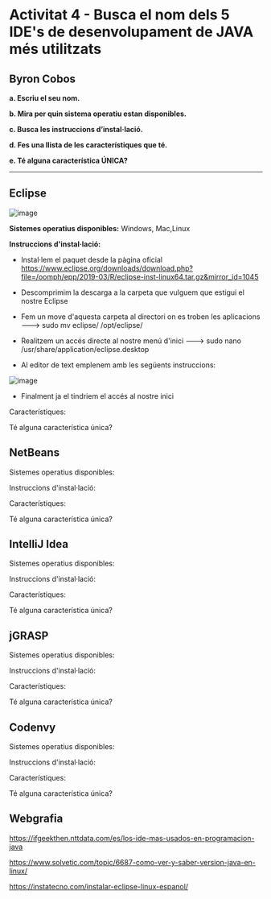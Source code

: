 # Activitat 4 - Busca el nom dels 5 IDE's de desenvolupament de JAVA més utilitzats

##  Byron Cobos

**a. Escriu el seu nom.**

**b. Mira per quin sistema operatiu estan disponibles.**

**c. Busca les instruccions d’instal·lació.**

**d. Fes una llista de les característiques que té.**

**e. Té alguna característica ÚNICA?**

---

## Eclipse

![image](https://user-images.githubusercontent.com/113586156/202014766-747d2977-ee20-4aea-8308-8bf3ee88d248.png)

**Sistemes operatius disponibles:** Windows, Mac,Linux

**Instruccions d'instal·lació:**

- Instal·lem el paquet desde la pàgina oficial https://www.eclipse.org/downloads/download.php?file=/oomph/epp/2019-03/R/eclipse-inst-linux64.tar.gz&mirror_id=1045

- Descomprimim la descarga a la carpeta que vulguem que estigui el nostre Eclipse

- Fem un move d'aquesta carpeta al directori on es troben les aplicacions ---> sudo mv eclipse/ /opt/eclipse/

- Realitzem un accés directe al nostre menú d'inici ---> sudo nano /usr/share/application/eclipse.desktop

- Al editor de text emplenem amb les següents instruccions:

![image](https://user-images.githubusercontent.com/113586156/202014303-f7d1ff0f-7961-4eed-8b1a-c296eddcd001.png)

- Finalment ja el tindriem el accés al nostre inici

Característiques:

Té alguna característica única?


## NetBeans

Sistemes operatius disponibles: 

Instruccions d'instal·lació:

Característiques:

Té alguna característica única?

## IntelliJ Idea

Sistemes operatius disponibles: 

Instruccions d'instal·lació:

Característiques:

Té alguna característica única?

## jGRASP

Sistemes operatius disponibles: 

Instruccions d'instal·lació:

Característiques:

Té alguna característica única?

## Codenvy

Sistemes operatius disponibles: 

Instruccions d'instal·lació:

Característiques:

Té alguna característica única?

## Webgrafia

https://ifgeekthen.nttdata.com/es/los-ide-mas-usados-en-programacion-java

https://www.solvetic.com/topic/6687-como-ver-y-saber-version-java-en-linux/

https://instatecno.com/instalar-eclipse-linux-espanol/
